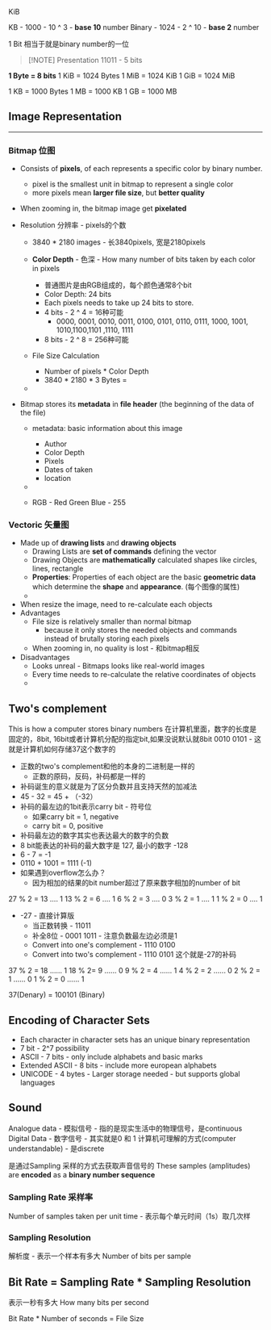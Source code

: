 KiB

KB - 1000 - 10 ^ 3 -  **base 10** number
B**i**nary - 1024 - 2 ^ 10 - **base 2** number

1 Bit  相当于就是binary number的一位

> [!NOTE] Presentation
> 11011 - 5 bits

**1 Byte = 8 bits**
1 KiB = 1024 Bytes
1 MiB = 1024 KiB
1 GiB  = 1024 MiB

1 KB = 1000 Bytes
1 MB = 1000 KB
1 GB = 1000 MB



## Image Representation
---

###  Bitmap 位图
- Consists of **pixels**, of each represents a specific color by binary number.
	- pixel is the smallest unit in bitmap to represent a single color
	- more pixels mean **larger file size**, but **better quality**
- When zooming in, the bitmap image get **pixelated**

- Resolution 分辨率 - pixels的个数
	- 3840 * 2180 images - 长3840pixels, 宽是2180pixels
	- **Color Depth** - 色深 - How many number of bits taken by each color in pixels
		- 普通图片是由RGB组成的，每个颜色通常8个bit
		- Color Depth: 24 bits
		- Each pixels needs to take up 24 bits to store.
		- 4 bits - 2 ^ 4 = 16种可能
			- 0000, 0001, 0010, 0011, 0100, 0101, 0110, 0111, 1000, 1001, 1010,1100,1101 ,1110, 1111
		- 8 bits - 2 ^ 8 = 256种可能
	
	- File Size Calculation
		- Number of pixels * Color Depth
		- 3840 * 2180 * 3 Bytes = 
	- 
	
- Bitmap stores its **metadata** in **file header** (the beginning of the data of the file)
	- metadata: basic information about this image
		- Author
		- Color Depth
		- Pixels
		- Dates of taken
		- location
	- 

	- RGB - Red Green Blue - 255

### Vectoric 矢量图
- Made up of **drawing lists** and **drawing objects**
	- Drawing Lists are **set of commands** defining the vector
	- Drawing Objects are **mathematically** calculated shapes like circles, lines, rectangle
	- **Properties**: Properties of each object are the basic **geometric data** which determine the **shape** and **appearance**. (每个图像的属性)
	- 
- When resize the image, need to re-calculate each objects
- Advantages
	- File size is relatively smaller than normal bitmap
		- because it only stores the needed objects and commands instead of brutally storing each pixels
	- When zooming in, no quality is lost - 和bitmap相反
- Disadvantages
	- Looks unreal - Bitmaps looks like real-world images
	- Every time needs to re-calculate the relative coordinates of objects
	- 




## Two's complement
This is how a computer stores binary numbers
在计算机里面，数字的长度是固定的，8bit, 16bit或者计算机分配的指定bit,如果没说默认就8bit
0010 0101 - 这就是计算机如何存储37这个数字的
- 正数的two's complement和他的本身的二进制是一样的
	- 正数的原码，反码，补码都是一样的
- 补码诞生的意义就是为了区分负数并且支持天然的加减法
- 45 - 32 = 45 + （-32）
- 补码的最左边的1bit表示carry bit - 符号位
	- 如果carry bit = 1, negative
	- carry bit = 0, positive
- 补码最左边的数字其实也表达最大的数字的负数
- 8 bit能表达的补码的最大数字是 127, 最小的数字 -128
- 6 - 7 = -1
- 0110  + 1001 =   1111   (-1)
- 如果遇到overflow怎么办？
	- 因为相加的结果的bit number超过了原来数字相加的number of bit


27 % 2 = 13 .... 1
13 % 2 = 6 .... 1
6 % 2 = 3 .... 0
3 % 2 = 1 .... 1
1 % 2 = 0 .... 1

- -27 - 直接计算版
	- 当正数转换 - 11011
	- 补全8位 - 0001 1011  - 注意负数最左边必须是1
	- Convert into one's complement - 1110 0100
	- Convert into two's complement - 1110 0101    这个就是-27的补码
	

37 % 2 = 18 …… 1
18 % 2= 9 ...... 0
9 % 2 = 4 ...... 1
4 % 2 = 2 ...... 0
2 % 2 = 1 ...... 0
1 % 2 = 0 ...... 1

37(Denary) = 100101 (Binary)

## Encoding of Character Sets
- Each character in character sets has an unique binary representation
- 7 bit - 2^7 possibility
- ASCII - 7 bits - only include alphabets and basic marks
- Extended ASCII - 8 bits - include more european alphabets
- UNICODE - 4 bytes - Larger storage needed - but supports global languages


## Sound

Analogue data - 模拟信号 - 指的是现实生活中的物理信号，是continuous
Digital Data - 数字信号 - 其实就是0 和 1 计算机可理解的方式(computer understandable) - 是discrete

是通过Sampling 采样的方式去获取声音信号的
These samples (amplitudes) are **encoded** as a **binary number sequence**
### Sampling Rate 采样率
Number of samples taken per unit time - 表示每个单元时间（1s）取几次样

### Sampling Resolution
解析度 - 表示一个样本有多大
Number of bits per sample

## Bit Rate = Sampling Rate * Sampling Resolution
表示一秒有多大
How many bits per second

Bit Rate *  Number of seconds  = File Size
